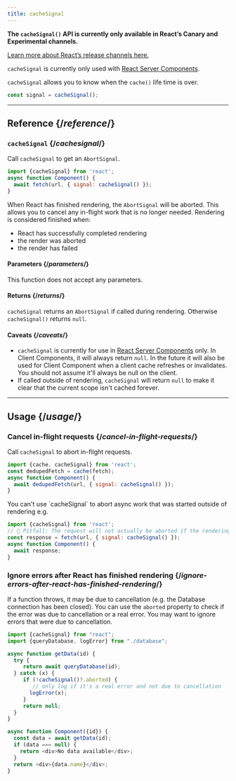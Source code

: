 ```yaml
---
title: cacheSignal
---
```


<Canary>

**The `cacheSignal()` API is currently only available in React’s Canary and Experimental channels.** 

[Learn more about React’s release channels here.](/community/versioning-policy#all-release-channels)

</Canary>

<RSC>

`cacheSignal` is currently only used with [React Server Components](/blog/2023/03/22/react-labs-what-we-have-been-working-on-march-2023#react-server-components). 

</RSC>

<Intro>

`cacheSignal` allows you to know when the `cache()` life time is over.

```js
const signal = cacheSignal();
```

</Intro>

<InlineToc />

---

## Reference {/*reference*/}

### `cacheSignal` {/*cachesignal*/}

Call `cacheSignal` to get an `AbortSignal`.

```js {3,7}
import {cacheSignal} from 'react';
async function Component() {
  await fetch(url, { signal: cacheSignal() });
}
```

When React has finished rendering, the `AbortSignal` will be aborted. This allows you to cancel any in-flight work that is no longer needed.
Rendering is considered finished when:
- React has successfully completed rendering 
- the render was aborted
- the render has failed

#### Parameters {/*parameters*/}

This function does not accept any parameters.

#### Returns {/*returns*/}

`cacheSignal` returns an `AbortSignal` if called during rendering. Otherwise `cacheSignal()` returns `null`.

#### Caveats {/*caveats*/}

- `cacheSignal` is currently for use in [React Server Components](/reference/rsc/server-components) only. In Client Components, it will always return `null`. In the future it will also be used for Client Component when a client cache refreshes or invalidates. You should not assume it'll always be null on the client.
- If called outside of rendering, `cacheSignal` will return `null` to make it clear that the current scope isn't cached forever.

---

## Usage {/*usage*/}

### Cancel in-flight requests {/*cancel-in-flight-requests*/}

Call <CodeStep step={1}>`cacheSignal`</CodeStep> to abort in-flight requests.

```js [[1, 4, "cacheSignal()"]]
import {cache, cacheSignal} from 'react';
const dedupedFetch = cache(fetch);
async function Component() {
  await dedupedFetch(url, { signal: cacheSignal() });
}
```

<Pitfall>
You can't use `cacheSignal` to abort async work that was started outside of rendering e.g.

```js
import {cacheSignal} from 'react';
// 🚩 Pitfall: The request will not actually be aborted if the rendering of `Component` is finished.
const response = fetch(url, { signal: cacheSignal() });
async function Component() {
  await response;
}
```
</Pitfall>

### Ignore errors after React has finished rendering {/*ignore-errors-after-react-has-finished-rendering*/}

If a function throws, it may be due to cancellation (e.g. <CodeStep step={1}>the Database connection</CodeStep> has been closed). You can use the <CodeStep step={2}>`aborted` property</CodeStep> to check if the error was due to cancellation or a real error. You may want to <CodeStep step={3}>ignore errors</CodeStep> that were due to cancellation.

```js [[1, 2, "./database"], [2, 8, "cacheSignal()?.aborted"], [3, 12, "return null"]]
import {cacheSignal} from "react";
import {queryDatabase, logError} from "./database";

async function getData(id) {
  try {
     return await queryDatabase(id);
  } catch (x) {
     if (!cacheSignal()?.aborted) {
        // only log if it's a real error and not due to cancellation
       logError(x);
     }
     return null;
  }
}

async function Component({id}) {
  const data = await getData(id);
  if (data === null) {
    return <div>No data available</div>;
  }
  return <div>{data.name}</div>;
}
```